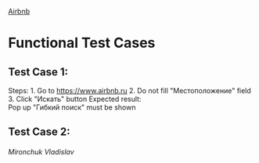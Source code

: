 [Airbnb](https://www.airbnb.ru)
# Functional Test Cases 
## Test Case 1: <br>
  Steps:
    1. Go to https://www.airbnb.ru
    2. Do not fill "Местоположение" field
    3. Click "Искать" button
  Expected result: <br>
    Pop up "Гибкий поиск" must be shown
 
## Test Case 2: <br>
    
###### Mironchuk Vladislav
